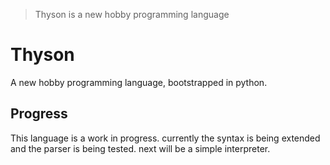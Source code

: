 > Thyson is a new hobby programming language

# Thyson

A new hobby programming language, bootstrapped in python.


## Progress
This language is a work in progress. currently the syntax is being extended and the parser is being tested. next will be a simple interpreter.
